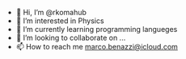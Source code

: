 - 👋 Hi, I’m @rkomahub
- 👀 I’m interested in Physics
- 🌱 I’m currently learning programming langueges
- 💞️ I’m looking to collaborate on ...
- 📫 How to reach me marco.benazzi@icloud.com

<!---
rkomahub/rkomahub is a ✨ special ✨ repository because its `README.md` (this file) appears on your GitHub profile.
You can click the Preview link to take a look at your changes.
--->
